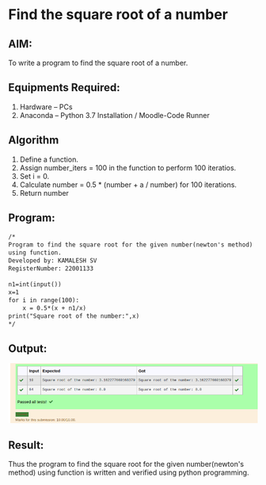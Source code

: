 # Find the square root of a number

## AIM:
To write a program to find the square root of a number.

## Equipments Required:
1. Hardware – PCs
2. Anaconda – Python 3.7 Installation / Moodle-Code Runner

## Algorithm
1. Define a function.
2. Assign number_iters = 100 in the function to perform 100 iteratios.
3. Set i = 0.
4. Calculate  number = 0.5 * (number + a / number) for 100 iterations.
5. Return number

## Program:
```
/*
Program to find the square root for the given number(newton's method) using function.
Developed by: KAMALESH SV
RegisterNumber: 22001133

n1=int(input()) 
x=1
for i in range(100):
    x = 0.5*(x + n1/x)
print("Square root of the number:",x)
*/
```

## Output:
![gcd of two number](./OUTPUT.png)


## Result:
Thus the program to find the square root for the given number(newton's method) using function is written and verified using python programming.

